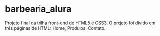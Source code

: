 # barbearia_alura
Projeto final da trilha front-end de HTML5 e CSS3.
O projeto foi divido em três páginas de HTML: Home, Produtos, Contato.
